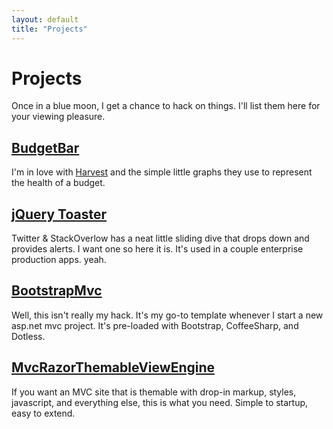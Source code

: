 ```yaml
---
layout: default
title: "Projects"
---
```


# Projects

Once in a blue moon, I get a chance to hack on things. I'll list them here for your viewing pleasure.

## [BudgetBar](http://www.tekfolio.me/billy/portfolio/budget%20bar)

I'm in love with [Harvest](http://www.getharvest.com) and the simple little graphs they use to represent the health of a budget. 

## [jQuery Toaster](http://coovtech.com/projects/toaster)

Twitter & StackOverlow has a neat little sliding dive that drops down and provides alerts. I want one so here it is. It's used in a couple enterprise production apps. yeah.

## [BootstrapMvc](https://github.com/azcoov/BootstrapMvc)

Well, this isn't really my hack. It's my go-to template whenever I start a new asp.net mvc project. It's pre-loaded with Bootstrap, CoffeeSharp, and Dotless.

## [MvcRazorThemableViewEngine](https://github.com/azcoov/MvcRazorThemableViewEngine)

If you want an MVC site that is themable with drop-in markup, styles, javascript, and everything else, this is what you need. Simple to startup, easy to extend.